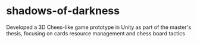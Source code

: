 # shadows-of-darkness
Developed a 3D Chees-like game prototype in Unity as part of the master's thesis, focusing on cards resource management and chess board tactics
